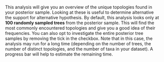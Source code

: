 This analysis will give you an overview of the unique topologies found in your posterior sample. Looking at these is useful to determine alternative the support for alternative hypothesis. By default, this analysis looks only at **100 randomly sampled trees** from the posterior sample. This will find the most commonly encountered topologies and give you a good idea of their frequencies. You can also opt to investigate the entire posterior tree samples by removing the tick in the checkbox. Note that in this case, the analysis may run for a long time (depending on the number of trees, the number of distinct topologies, and the number of taxa in your dataset). A progress bar will help to estimate the remaining time.   